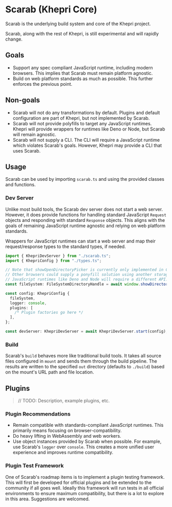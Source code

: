 # Scarab (Khepri Core)

Scarab is the underlying build system and core of the Khepri project.

Scarab, along with the rest of Khepri, is still experimental and will rapidly
change.

## Goals

- Support any spec compliant JavaScript runtime, including modern browsers. This
  implies that Scarab must remain platform agnostic.
- Build on web platform standards as much as possible. This further enforces the
  previous point.

## Non-goals

- Scarab will not do any transformations by default. Plugins and default
  configuration are part of Khepri, but not implemented by Scarab.
- Scarab will not provide polyfills to target any JavaScript runtimes. Khepri
  will provide wrappers for runtimes like Deno or Node, but Scarab will remain
  agnostic.
- Scarab will not supply a CLI. The CLI will require a JavaScript runtime which
  violates Scarab's goals. However, Khepri may provide a CLI that uses Scarab.

## Usage

Scarab can be used by importing `scarab.ts` and using the provided classes and
functions.

### Dev Server

Unlike most build tools, the Scarab dev server does not start a web server.
However, it does provide functions for handling standard JavaScript `Request`
objects and responding with standard `Response` objects. This aligns with the
goals of remaining JavaScript runtime agnostic and relying on web platform
standards.

Wrappers for JavaScript runtimes can start a web server and map their
request/response types to the standard types, if needed.

```typescript
import { KhepriDevServer } from "./scarab.ts";
import { KhepriConfig } from "./types.ts";

// Note that showOpenDirectoryPicker is currently only implemented in Chrome.
// Other browsers could supply a ponyfill solution using another storage mechanism like IndexedDB.
// JavaScript runtimes like Deno and Node will require a different API.
const fileSystem: FileSystemDirectoryHandle = await window.showDirectoryPicker();

const config: KhepriConfig {
  fileSystem,
  logger: console,
  plugins: [
    /* Plugin factories go here */
  ],
};

const devServer: KhepriDevServer = await KhepriDevServer.start(config);
```

### Build

Scarab's `build` behaves more like traditional build tools. It takes all source
files configured in `mount` and sends them through the build pipeline. The
results are written to the specified `out` directory (defaults to `./build`)
based on the mount's URL path and file location.

## Plugins

> // TODO: Description, example plugins, etc.

### Plugin Recommendations

- Remain compatible with standards-compliant JavaScript runtimes. This primarily
  means focusing on browser-compatibility.
- Do heavy lifting in WebAssembly and web workers.
- Use object instances provided by Scarab when possible. For example, use
  Scarab's `logger` over `console`. This creates a more unified user experience
  and improves runtime compatibility.

### Plugin Test Framework

One of Scarab's roadmap items is to implement a plugin testing framework. This
will first be developed for official plugins and be extended to the community if
all goes well. Ideally this framework will run tests in all official
environments to ensure maximum compatibility, but there is a lot to explore in
this area. Suggestions are welcomed.
